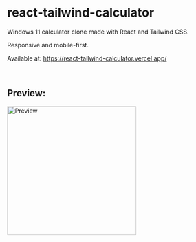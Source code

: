 ﻿# react-tailwind-calculator

Windows 11 calculator clone made with React and Tailwind CSS.

Responsive and mobile-first.

Available at: https://react-tailwind-calculator.vercel.app/

<br>

## Preview:

<img src="https://user-images.githubusercontent.com/64102707/211174989-72a8d178-4307-4505-9673-817e70527a9e.png" alt="Preview" width="300"/>

